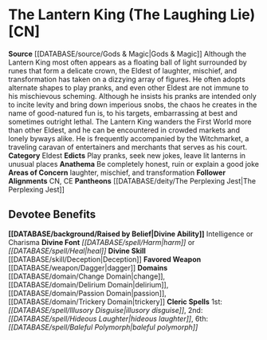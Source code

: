 ﻿---
ability:
- Intelligence
- Charisma
ability_boost:
- Intelligence
- Charisma
alignment: CN
deity:
- '[[DATABASE/deity/The Lantern King|The Lantern King]]'
- '[[DATABASE/deity/The Perplexing Jest|The Perplexing Jest]]'
deity_category: Eldest
divine_font: Harm or Heal
domain:
- '[[DATABASE/domain/Change Domain|Change]]'
- '[[DATABASE/domain/Delirium Domain|Delirium]]'
- '[[DATABASE/domain/Passion Domain|Passion]]'
- '[[DATABASE/domain/Trickery Domain|Trickery]]'
favored_weapon: '[[DATABASE/weapon/Dagger|Dagger]]'
follower_alignment:
- CN
- CE
id: '95'
name: The Lantern King
rarity: Common
skill:
- '[[DATABASE/skill/Deception|Deception]]'
source: '[[DATABASE/source/Gods & Magic|Gods & Magic]]'
type: Deity

---
# The Lantern King (The Laughing Lie) [CN]

**Source** [[DATABASE/source/Gods & Magic|Gods & Magic]] 
Although the Lantern King most often appears as a floating ball of light surrounded by runes that form a delicate crown, the Eldest of laughter, mischief, and transformation has taken on a dizzying array of figures. He often adopts alternate shapes to play pranks, and even other Eldest are not immune to his mischievous scheming. Although he insists his pranks are intended only to incite levity and bring down imperious snobs, the chaos he creates in the name of good-natured fun is, to his targets, embarrassing at best and sometimes outright lethal. The Lantern King wanders the First World more than other Eldest, and he can be encountered in crowded markets and lonely byways alike. He is frequently accompanied by the Witchmarket, a traveling caravan of entertainers and merchants that serves as his court.
**Category** Eldest
**Edicts** Play pranks, seek new jokes, leave lit lanterns in unusual places
**Anathema** Be completely honest, ruin or explain a good joke
**Areas of Concern** laughter, mischief, and transformation
**Follower Alignments** CN, CE
**Pantheons** [[DATABASE/deity/The Perplexing Jest|The Perplexing Jest]]

## Devotee Benefits

**[[DATABASE/background/Raised by Belief|Divine Ability]]** Intelligence or Charisma
**Divine Font** _[[DATABASE/spell/Harm|harm]]_ or _[[DATABASE/spell/Heal|heal]]_
**Divine Skill** [[DATABASE/skill/Deception|Deception]]
**Favored Weapon** [[DATABASE/weapon/Dagger|dagger]]
**Domains** [[DATABASE/domain/Change Domain|change]], [[DATABASE/domain/Delirium Domain|delirium]], [[DATABASE/domain/Passion Domain|passion]], [[DATABASE/domain/Trickery Domain|trickery]]
**Cleric Spells** 1st: _[[DATABASE/spell/Illusory Disguise|illusory disguise]]_, 2nd: _[[DATABASE/spell/Hideous Laughter|hideous laughter]]_, 6th: _[[DATABASE/spell/Baleful Polymorph|baleful polymorph]]_
